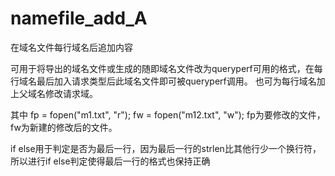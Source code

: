 # namefile_add_A
在域名文件每行域名后追加内容

可用于将导出的域名文件或生成的随即域名文件改为queryperf可用的格式，在每行域名最后加入请求类型后此域名文件即可被queryperf调用。
也可为每行域名加上父域名修改请求域。

其中
fp = fopen("m1.txt", "r");
fw = fopen("m12.txt", "w");
fp为要修改的文件，fw为新建的修改后的文件。

if else用于判定是否为最后一行，因为最后一行的strlen比其他行少一个换行符，所以进行if else判定使得最后一行的格式也保持正确
